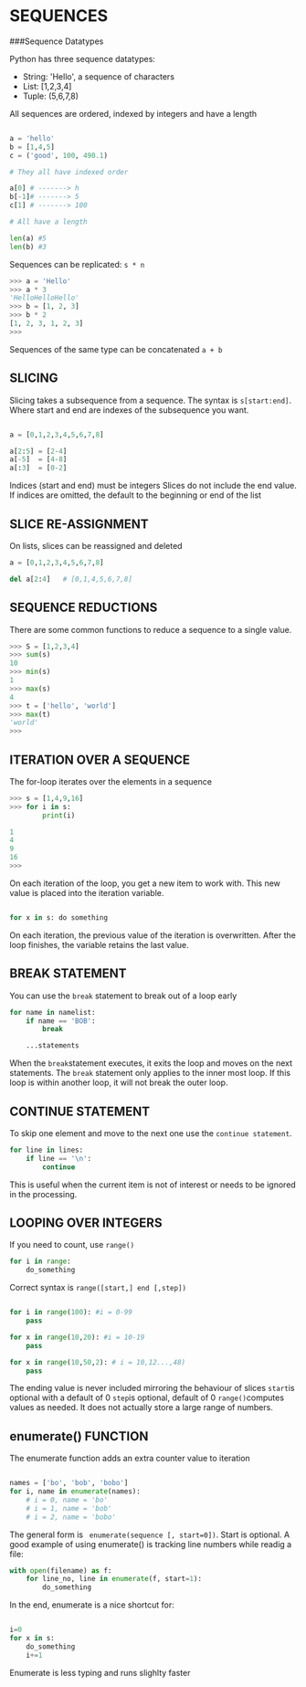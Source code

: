 # SEQUENCES

###Sequence Datatypes

Python has three sequence datatypes:

- String: 'Hello', a sequence of characters
- List: [1,2,3,4]
- Tuple: (5,6,7,8)

All sequences are ordered, indexed by integers and have a length

```python

a = 'hello'
b = [1,4,5]
c = ('good', 100, 490.1)

# They all have indexed order

a[0] # -------> h
b[-1]# -------> 5
c[1] # -------> 100

# All have a length

len(a) #5
len(b) #3
```

Sequences can be replicated: ```s * n```

```python
>>> a = 'Hello'
>>> a * 3
'HelloHelloHello'
>>> b = [1, 2, 3]
>>> b * 2
[1, 2, 3, 1, 2, 3]
>>>
```

Sequences of the same type can be concatenated ```a + b```


## SLICING

Slicing takes a subsequence from a sequence. The syntax is ```s[start:end]```. Where start and end are indexes of the subsequence you want.

```python

a = [0,1,2,3,4,5,6,7,8]

a[2:5] = [2-4]
a[-5]  = [4-8]
a[:3]  = [0-2]
```

Indices (start and end) must be integers
Slices do not include the end value.
If indices are omitted, the default to the beginning or end of the list

## SLICE RE-ASSIGNMENT

On lists, slices can be reassigned and deleted

```python
a = [0,1,2,3,4,5,6,7,8]

del a[2:4]   # [0,1,4,5,6,7,8]
```

## SEQUENCE REDUCTIONS

There are some common functions to reduce a sequence to a single value.

```python
>>> S = [1,2,3,4]
>>> sum(s)
10
>>> min(s)
1
>>> max(s)
4
>>> t = ['hello', 'world']
>>> max(t)
'world'
>>>
```

## ITERATION OVER A SEQUENCE

The for-loop iterates over the elements in a sequence

```python
>>> s = [1,4,9,16]
>>> for i in s:
		print(i)

1
4
9
16
>>>
```

On each iteration of the loop, you get a new item to work with. This new value is placed into the iteration variable. 

```python 

for x in s: do something

```

On each iteration, the previous value of the iteration is overwritten. After the loop finishes, the variable retains the last value.

## BREAK STATEMENT

You can use the ```break``` statement to break out of a loop early

```python
for name in namelist:
	if name == 'BOB':
		break

	...statements
```

When the ```break```statement executes, it exits the loop and moves on the next statements. The ```break``` statement only applies to the inner most loop. If this loop is within another loop, it will not break the outer loop.


## CONTINUE STATEMENT

To skip one element and move to the next one use the ```continue statement```.

```python
for line in lines:
	if line == '\n':
		continue
```

This is useful when the current item is not of interest or needs to be ignored in the processing.

## LOOPING OVER INTEGERS

If you need to count, use ```range()```

```python
for i in range:
	do_something

```
Correct syntax is ```range([start,] end [,step])```

```python

for i in range(100): #i = 0-99
	pass

for x in range(10,20): #i = 10-19
	pass

for x in range(10,50,2): # i = 10,12...,48)
	pass

```

The ending value is never included mirroring the behaviour of slices
```start```is optional with a default of 0
```step```is optional, default of 0
```range()```computes values as needed. It does not actually store a large range of numbers.

## enumerate() FUNCTION

The enumerate function adds an extra counter value to iteration 
```python

names = ['bo', 'bob', 'bobo']
for i, name in enumerate(names):
	# i = 0, name = 'bo'
	# i = 1, name = 'bob'
	# i = 2, name = 'bobo'
```

The general form is ``` enumerate(sequence [, start=0])```. Start is optional. A good example of using enumerate() is tracking line numbers while readig a file:

```python
with open(filename) as f:
	for line_no, line in enumerate(f, start=1):
		do_something
```

In the end, enumerate is a nice shortcut for:
```python

i=0
for x in s:
	do_something
	i+=1
```
Enumerate is less typing and runs slighlty faster

